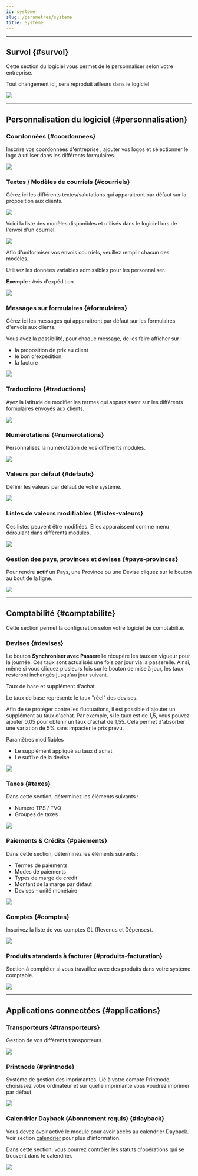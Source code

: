 ```yaml
---
id: systeme
slug: /parametres/systeme
title: Système
---
```


---

## Survol {#survol}

Cette section du logiciel vous permet de le personnaliser selon votre entreprise.

Tout changement ici, sera reproduit ailleurs dans le logiciel.

![](../../static/img/Parametres_Systeme_1.png)

---

## Personnalisation du logiciel {#personnalisation}

### Coordonnées {#coordonnees}

Inscrire vos coordonnées d'entreprise , ajouter vos logos et sélectionner le logo à utiliser dans les différents formulaires.

![](../../static/img/Parametres_Systeme_2.png)

### Textes / Modèles de courriels {#courriels}

Gérez ici les différents textes/salutations qui apparaitront par défaut sur la proposition aux clients.

![](../../static/img/Parametres_Systeme_3.png)

Voici la liste des modèles disponibles et utilisés dans le logiciel lors de l'envoi d'un courriel.

![](../../static/img/Parametres_Systeme_3a.png)

Afin d'uniformiser vos envois courriels, veuillez remplir chacun des modèles.

Utilisez les données variables admissibles pour les personnaliser.

**Exemple** : Avis d'expédition

![](../../static/img/Parametres_Systeme_3b.png)

### Messages sur formulaires {#formulaires}

Gérez ici les messages qui apparaitront par défaut sur les formulaires d'envois aux clients.

Vous avez la possibilité, pour chaque message, de les faire afficher sur :

- la proposition de prix au client
- le bon d'expédition
- la facture

![](../../static/img/Parametres_Systeme_4.png)

### Traductions {#traductions}

Ayez la latitude de modifier les termes qui apparaissent sur les différents formulaires envoyés aux clients.

![](../../static/img/Parametres_Systeme_5.png)

### Numérotations {#numerotations}

Personnalisez la numérotation de vos différents modules.

![](../../static/img/Parametres_Systeme_6.png)

### Valeurs par défaut {#defauts}

Définir les valeurs par défaut de votre système.

![](../../static/img/Parametres_Systeme_7.png)

### Listes de valeurs modifiables {#listes-valeurs}

Ces listes peuvent être modifiées. Elles apparaissent comme menu déroulant dans différents modules.

![](../../static/img/Parametres_Systeme_8.png)

### Gestion des pays, provinces et devises {#pays-provinces}

Pour rendre **actif** un Pays, une Province ou une Devise cliquez sur le bouton au bout de la ligne.

![](../../static/img/Parametres_Systeme_9.png)

---

## Comptabilité {#comptabilite}

Cette section permet la configuration selon votre logiciel de comptabilité.

### Devises {#devises}

Le bouton **Synchroniser avec Passerelle** récupère les taux en vigueur pour la journée. Ces taux sont actualisés une fois par jour via la passerelle. Ainsi, même si vous cliquez plusieurs fois sur le bouton de mise à jour, les taux resteront inchangés jusqu'au jour suivant.

Taux de base et supplément d'achat

Le taux de base représente le taux "réel" des devises.

Afin de se protéger contre les fluctuations, il est possible d'ajouter un supplément au taux d'achat. Par exemple, si le taux est de 1,5, vous pouvez ajouter 0,05 pour obtenir un taux d'achat de 1,55. Cela permet d'absorber une variation de 5% sans impacter le prix prévu.

Paramètres modifiables

- Le supplément appliqué au taux d'achat
- Le suffixe de la devise

![](../../static/img/Parametres_Systeme_10.png)

### Taxes {#taxes}

Dans cette section, déterminez les éléments suivants :

- Numéro TPS / TVQ
- Groupes de taxes

![](../../static/img/Parametres_Systeme_11.png)

### Paiements & Crédits {#paiements}

Dans cette section, déterminez les éléments suivants :

- Termes de paiements
- Modes de paiements
- Types de marge de crédit
- Montant de la marge par défaut
- Devises - unité monétaire

![](../../static/img/Parametres_Systeme_12.png)

### Comptes {#comptes}

Inscrivez la liste de vos comptes GL (Revenus et Dépenses).

![](../../static/img/Parametres_Systeme_13.png)

### Produits standards à facturer {#produits-facturation}

Section à compléter si vous travaillez avec des produits dans votre système comptable.

![](../../static/img/Parametres_Systeme_14.png)

---

## Applications connectées {#applications}

### Transporteurs {#transporteurs}

Gestion de vos différents transporteurs.

![](../../static/img/Parametres_Systeme_15.png)

### Printnode {#printnode}

Système de gestion des imprimantes. Lié à votre compte Printnode, choisissez votre ordinateur et sur quelle imprimante vous voudrez imprimer par défaut.

![](../../static/img/Parametres_Systeme_16.png)

### Calendrier Dayback (Abonnement requis) {#dayback}

Vous devez avoir activé le module pour avoir accès au calendrier Dayback. Voir section [calendrier](../production/calendrier.md) pour plus d'information.

Dans cette section, vous pourrez contrôler les statuts d'opérations qui se trouvent dans le calendrier.

![](../../static/img/Parametres_Systeme_17_DB.png)

